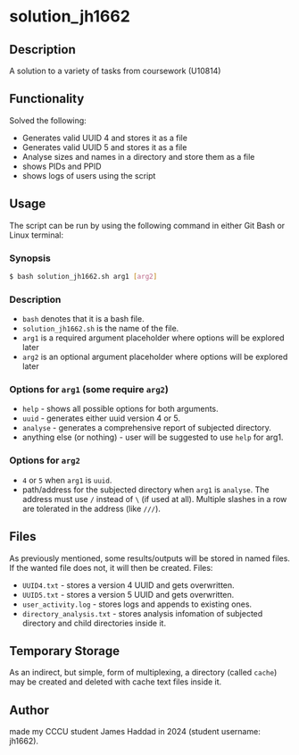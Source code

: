 # solution_jh1662

## Description
A solution to a variety of tasks from coursework (U10814)
## Functionality
Solved the following:
* Generates valid UUID 4 and stores it as a file
* Generates valid UUID 5 and stores it as a file
* Analyse sizes and names in a directory and store them as a file
* shows PIDs and PPID
* shows logs of users using the script
## Usage
The script can be run by using the following command in either Git Bash or Linux terminal:
### Synopsis
```sh
$ bash solution_jh1662.sh arg1 [arg2]
```
### Description
* `bash` denotes that it is a bash file.
* `solution_jh1662.sh` is the name of the file.
* `arg1` is a required argument placeholder where options will be explored later
* `arg2` is an optional argument placeholder where options will be explored later
### Options for `arg1` (some require `arg2`)
* `help` - shows all possible options for both arguments.
* `uuid` - generates either uuid version 4 or 5.
* `analyse` - generates a comprehensive report of subjected directory.
* anything else (or nothing) - user will be suggested to use `help` for arg1.
### Options for `arg2`
* `4` or `5` when `arg1` is `uuid`.
* path/address for the subjected directory when `arg1` is `analyse`. The address must use `/` instead of `\` (if used at all). Multiple slashes in a row are tolerated in the address (like `///`).
## Files
As previously mentioned, some results/outputs will be stored in named files. If the wanted file does not, it will then be created.
Files:
* `UUID4.txt` - stores a version 4 UUID and gets overwritten.
* `UUID5.txt` - stores a version 5 UUID and gets overwritten.
* `user_activity.log` - stores logs and appends to existing ones.
* `directory_analysis.txt` - stores analysis infomation of subjected directory and child directories inside it.
## Temporary Storage
As an indirect, but simple, form of multiplexing, a directory (called `cache`) may be created and deleted with cache text files inside it.
## Author
made my CCCU student James Haddad in 2024 (student username: jh1662).